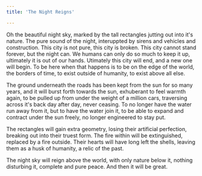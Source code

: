 ```yaml
---
title: 'The Night Reigns'

---
```


<p>Oh the beautiful night sky, marked by the tall rectangles jutting out into it's nature. The pure sound of the night, interuppted by sirens and vehicles and construction. This city is not pure, this city is broken. This city cannot stand forever, but the night can. We humans can only do so much to keep it up, ultimately it is out of our hands. Utimately this city will end, and a new one will begin. To be here when that happens is to be on the edge of the world, the borders of time, to exist outside of humanity, to exist above all else.</p>

<p>The ground underneath the roads has been kept from the sun for so many years, and it will burst forth towards the sun, exhuberant to feel warmth again, to be pulled up from under the weight of a million cars, traversing across it's back day after day, never ceasing. To no longer have the water run away from it, but to have the water join it, to be able to expand and contract under the sun freely, no longer engineered to stay put.</p>

<p>The rectangles will gain extra geometry, losing their artificial perfection, breaking out into their truest form. The fire within will be extinguished, replaced by a fire outside. Their hearts will have long left the shells, leaving them as a husk of humanity, a relic of the past.</p>

<p>The night sky will reign above the world, with only nature below it, nothing disturbing it, complete and pure peace. And then it will be great.</p>

